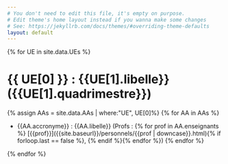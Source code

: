 ```yaml
---
# You don't need to edit this file, it's empty on purpose.
# Edit theme's home layout instead if you wanna make some changes
# See: https://jekyllrb.com/docs/themes/#overriding-theme-defaults
layout: default
---
```

{% for UE in site.data.UEs %}
# {{ UE[0] }} : {{UE[1].libelle}} ({{UE[1].quadrimestre}})

{% assign AAs = site.data.AAs | where:"UE", UE[0]%}
{% for AA in  AAs %}
- {{AA.accronyme}} : {{AA.libelle}} (Profs :  {% for prof in AA.enseignants %} [{{prof}}]({{site.baseurl}}/personnels/{{prof | downcase}}.html){% if forloop.last == false %}, {% endif %}{% endfor %})
{% endfor %}

{% endfor %}